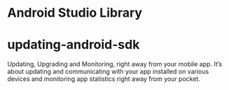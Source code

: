 Android Studio Library
=======
# updating-android-sdk
Updating, Upgrading and Monitoring, right away from your mobile app. It’s about updating and communicating with your app installed on various devices and monitoring app statistics right away from your pocket.
